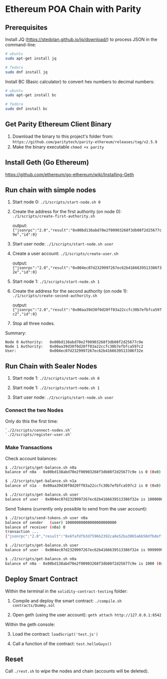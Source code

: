 # Ethereum POA Chain with Parity

## Prerequisites

Install JQ (https://stedolan.github.io/jq/download/) to process JSON in the command-line:

```bash
# ubuntu
sudo apt-get install jq

# fedora
sudo dnf install jq
```

Install BC (Basic calculator) to convert hex numbers to decimal numbers:

```bash
# ubuntu
sudo apt-get install bc

# fedora
sudo dnf install bc
```

## Get Parity Ethereum Client Binary

1. Download the binary to this project's folder from:
   `https://github.com/paritytech/parity-ethereum/releases/tag/v2.5.9`
2. Make the binary executable
   `chmod +x parity`

## Install Geth (Go Ethereum)

https://github.com/ethereum/go-ethereum/wiki/Installing-Geth

## Run chain with simple nodes

1. Start node 0: `./1/scripts/start-node.sh 0`

2. Create the address for the first authority (on node 0): `./1/scripts/create-first-authority.sh`

   output: `{"jsonrpc":"2.0","result":"0x00bd138abd70e2f00903268f3db08f2d25677c9e","id":0}`

3. Start user node: `./1/scripts/start-node.sh user`

4. Create a user account: `./1/scripts/create-user.sh`

   output: `{"jsonrpc":"2.0","result":"0x004ec07d2329997267ec62b4166639513386f32e","id":0}`

5. Start node 1: `./1/scripts/start-node.sh 1`

6. Create the address for the second authority (on node 1): `./1/scripts/create-second-authority.sh`

    output: `{"jsonrpc":"2.0","result":"0x00aa39d30f0d20ff03a22ccfc30b7efbfca597c2","id":0}`

7. Stop all three nodes.

Summary:

```
Node 0 Authority:   0x00bd138abd70e2f00903268f3db08f2d25677c9e
Node 1 Authority:   0x00aa39d30f0d20ff03a22ccfc30b7efbfca597c2
User:               0x004ec07d2329997267ec62b4166639513386f32e
```

## Run Chain with Sealer Nodes

1. Start node 1: `./2/scripts/start-node.sh 0`

2. Start node 1: `./2/scripts/start-node.sh 1`

3. Start user node: `./2/scripts/start-node.sh user`

### Connect the two Nodes

Only do this the first time:

```bash
`./2/scripts/connect-nodes.sh`
`./2/scripts/register-user.sh`
```

### Make Transactions

Check account balances:

```bash
$ ./2/scripts/get-balance.sh n0a
balance of n0a - 0x00bd138abd70e2f00903268f3db08f2d25677c9e is 0 (0x0)

$ ./2/scripts/get-balance.sh n1a
balance of n1a - 0x00aa39d30f0d20ff03a22ccfc30b7efbfca597c2 is 0 (0x0)

$ ./2/scripts/get-balance.sh user
balance of user - 0x004ec07d2329997267ec62b4166639513386f32e is 10000000000000000000000 (0x21e19e0c9bab2400000)
```

Send Tokens (currently only possible to send from the user account):

```bash
$ ./2/scripts/send-tokens.sh user n0a
balance of sender   (user) 10000000000000000000000
balance of receiver (n0a) 0
transaction ...
{"jsonrpc":"2.0","result":"0x6fafdfb3d7596b2392ca8e52ba3065a6b50dfbdeff00a90ab8e87b93cf700d82","id":1}

$ ./2/scripts/get-balance.sh user
balance of user - 0x004ec07d2329997267ec62b4166639513386f32e is 9999999999999999999000 (0x21e19e0c9bab23ffc18)

$ ./2/scripts/get-balance.sh n0a
balance of n0a - 0x00bd138abd70e2f00903268f3db08f2d25677c9e is 1000 (0x3e8)
```

## Deploy Smart Contract

Within the terminal in the `solidity-contract-testing` folder:

1. Compile and deploy the smart contract: `./compile.sh contracts/Dummy.sol`

2. Open geth (using the user account): `geth attach http://127.0.0.1:8542`

Within the geth console:

3. Load the contract: `loadScript('test.js')`

4. Call a function of the contract: `test.helloGuys()`

## Reset

Call `./rest.sh` to wipe the nodes and chain (accounts will be deleted).

